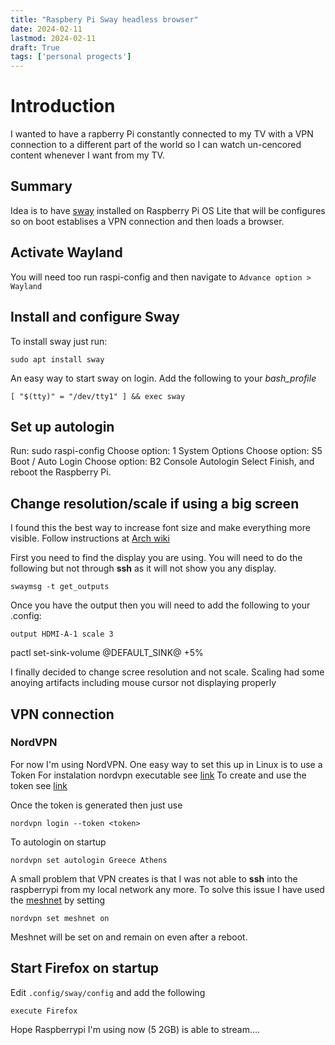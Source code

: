 ```yaml
---
title: "Raspbery Pi Sway headless browser"
date: 2024-02-11
lastmod: 2024-02-11
draft: True
tags: ['personal progects']
---
```


# Introduction

I wanted to have a rapberry Pi constantly connected to my TV with a VPN
connection to a different part of the world so I can watch un-cencored content
whenever I want from my TV.

## Summary
Idea is to have [sway](www.swaywm.org) installed on Raspberry Pi OS Lite that
will be configures so on boot establises a VPN connection and then loads a
browser.  
  
## Activate Wayland

You will need too run raspi-config and then navigate to `Advance option > Wayland`

## Install and configure Sway

To install sway just run:

`sudo apt install sway`

An easy way to start sway on login. Add the following to your _bash_profile_

`[ "$(tty)" = "/dev/tty1" ] && exec sway`

## Set up autologin

Run: sudo raspi-config
Choose option: 1 System Options
Choose option: S5 Boot / Auto Login
Choose option: B2 Console Autologin
Select Finish, and reboot the Raspberry Pi.

## Change resolution/scale if using a big screen
I found this the best way to increase font size and make everything more visible. 
Follow instructions at [Arch wiki](https://man.archlinux.org/man/sway-output.5.en)

First you need to find the display you are using. You will need to do the following but not through __ssh__ as it will not show you any display.

`swaymsg -t get_outputs`

Once you have the output then  you will need to add the following to your .config:

`output HDMI-A-1 scale 3`

pactl set-sink-volume @DEFAULT_SINK@ +5%

I finally decided to change scree resolution and not scale. Scaling had some anoying artifacts including mouse cursor not displaying properly

## VPN connection

### NordVPN
For now I'm using NordVPN. One easy way to set this up in Linux is to use a Token
For instalation nordvpn executable see [link](https://support.nordvpn.com/hc/en-us/articles/20196094470929-Installing-NordVPN-on-Linux-distributions?_gl=1*3tyuwm*_gcl_au*MTYzNjU0NTQ0MC4xNzI2OTQ5NTAz*FPAU*MTYzNjU0NTQ0MC4xNzI2OTQ5NTAz*_ga*MzMwMTkzODkyLjE2OTY3ODAxMTc.*_ga_LEXMJ1N516*MTcyNjk0OTUwMy42LjEuMTcyNjk0OTY4OS41NS4wLjA.)
To create and use the token see [link](https://support.nordvpn.com/hc/en-us/articles/20286980309265-How-to-use-a-token-with-NordVPN-on-Linux)

Once the token is generated then just use
```
nordvpn login --token <token>
```

To autologin on startup
```
nordvpn set autologin Greece Athens
```

A small problem that VPN creates is that I was not able to __ssh__ into the
raspberrypi from my local network any more. To solve this issue I have used
the
[meshnet](https://meshnet.nordvpn.com/getting-started/how-to-start-using-meshnet/using-meshnet-on-linux)
by setting
```
nordvpn set meshnet on
```
Meshnet will be set on and remain on even after a reboot.

## Start Firefox on startup

Edit `.config/sway/config` and add the following
```
execute Firefox
```

Hope Raspberrypi I'm using now (5 2GB) is able to stream....
